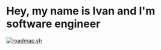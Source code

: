# Hey, my name is Ivan and I'm software engineer


[![roadmap.sh](https://roadmap.sh/card/wide/66ca4bb992ec1a8a732f0970?variant=dark&roadmaps=golang)](https://roadmap.sh)
